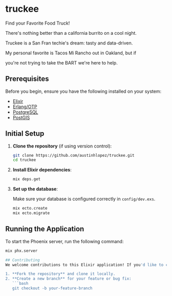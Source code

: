 # truckee
Find your Favorite Food Truck!

There's nothing better than a california burrito on a cool night.

Truckee is a San Fran techie's dream: tasty and data-driven.

My personal favorite is Tacos Mi Rancho out in Oakland, but if

you're not trying to take the BART we're here to help.

## Prerequisites

Before you begin, ensure you have the following installed on your system:

- [Elixir](https://elixir-lang.org/install.html)
- [Erlang/OTP](https://www.erlang.org/downloads)
- [PostgreSQL](https://www.postgresql.org/download/)
- [PostGIS](https://postgis.net/)

## Initial Setup

1. **Clone the repository** (if using version control):

    ```bash
    git clone https://github.com/austinhlopez/truckee.git
    cd truckee
    ```

2. **Install Elixir dependencies**:

    ```bash
    mix deps.get
    ```

3. **Set up the database**:

    Make sure your database is configured correctly in `config/dev.exs`.

    ```bash
    mix ecto.create
    mix ecto.migrate
    ```

## Running the Application

To start the Phoenix server, run the following command:

```bash
mix phx.server

## Contributing
We welcome contributions to this Elixir application! If you'd like to contribute, please follow these steps:

1. **Fork the repository** and clone it locally.
2. **Create a new branch** for your feature or bug fix:
   ```bash
   git checkout -b your-feature-branch